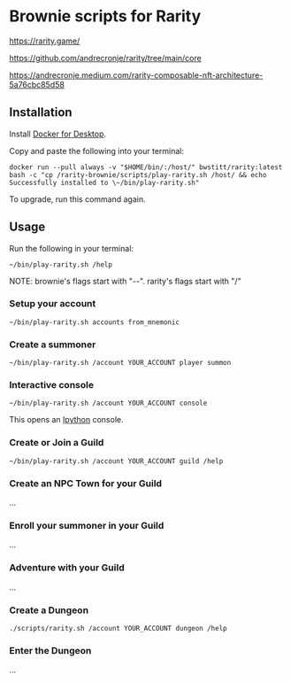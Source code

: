 # Brownie scripts for Rarity

<https://rarity.game/>

<https://github.com/andrecronje/rarity/tree/main/core>

<https://andrecronje.medium.com/rarity-composable-nft-architecture-5a76cbc85d58>

## Installation

Install [Docker for Desktop](https://www.docker.com/products/docker-desktop).

Copy and paste the following into your terminal:

    docker run --pull always -v "$HOME/bin/:/host/" bwstitt/rarity:latest bash -c "cp /rarity-brownie/scripts/play-rarity.sh /host/ && echo Successfully installed to \~/bin/play-rarity.sh"

To upgrade, run this command again.

## Usage

Run the following in your terminal:

    ~/bin/play-rarity.sh /help

NOTE: brownie's flags start with "--". rarity's flags start with "/"

### Setup your account

    ~/bin/play-rarity.sh accounts from_mnemonic

### Create a summoner

    ~/bin/play-rarity.sh /account YOUR_ACCOUNT player summon

### Interactive console

    ~/bin/play-rarity.sh /account YOUR_ACCOUNT console

This opens an [Ipython](https://ipython.org/) console.

### Create or Join a Guild

    ~/bin/play-rarity.sh /account YOUR_ACCOUNT guild /help

### Create an NPC Town for your Guild

...

### Enroll your summoner in your Guild

...

### Adventure with your Guild

...

### Create a Dungeon

    ./scripts/rarity.sh /account YOUR_ACCOUNT dungeon /help

### Enter the Dungeon

...
